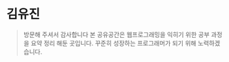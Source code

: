 # 김유진
> 방문해 주셔서 감사합니다
> 본 공유공간은
> 웹프로그래밍을 익히기 위한 
> 공부 과정을 요약 정리 해둔 곳입니다.
> 꾸준히 성장하는 프로그래머가 되기 위해 노력하겠습니다.